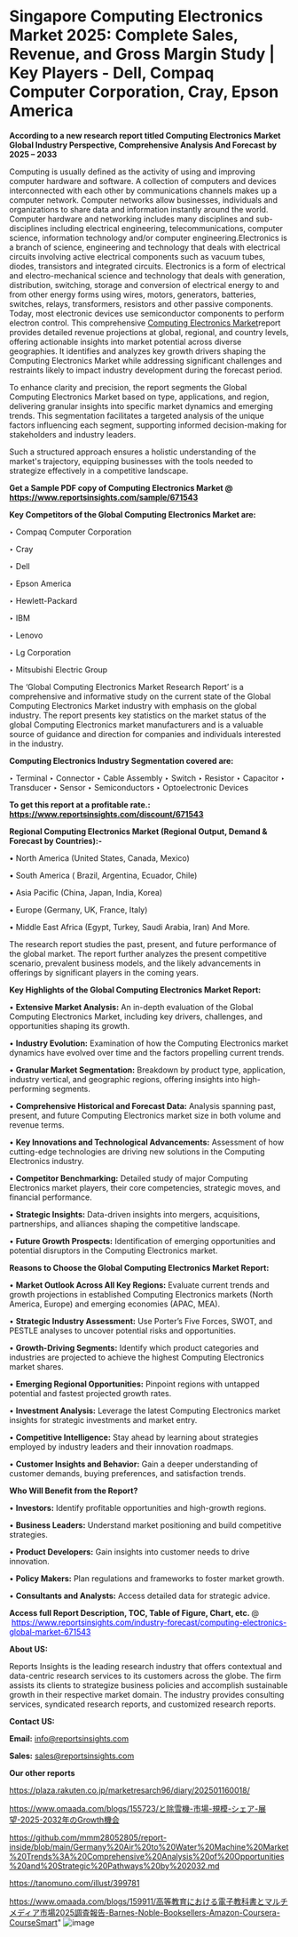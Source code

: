 # Singapore Computing Electronics Market 2025: Complete Sales, Revenue, and Gross Margin Study | Key Players - Dell, Compaq Computer Corporation, Cray, Epson America

<strong>According to a new research report titled Computing Electronics Market Global Industry Perspective, Comprehensive Analysis And Forecast by 2025 – 2033</strong>

Computing is usually defined as the activity of using and improving computer hardware and software. A collection of computers and devices interconnected with each other by communications channels makes up a computer network. Computer networks allow businesses, individuals and organizations to share data and information instantly around the world. Computer hardware and networking includes many disciplines and sub-disciplines including electrical engineering, telecommunications, computer science, information technology and/or computer engineering.Electronics is a branch of science, engineering and technology that deals with electrical circuits involving active electrical components such as vacuum tubes, diodes, transistors and integrated circuits. Electronics is a form of electrical and electro-mechanical science and technology that deals with generation, distribution, switching, storage and conversion of electrical energy to and from other energy forms using wires, motors, generators, batteries, switches, relays, transformers, resistors and other passive components. Today, most electronic devices use semiconductor components to perform electron control. This comprehensive <a href=https://www.reportsinsights.com/sample/671543>Computing Electronics Market</a>report provides detailed revenue projections at global, regional, and country levels, offering actionable insights into market potential across diverse geographies. It identifies and analyzes key growth drivers shaping the Computing Electronics Market while addressing significant challenges and restraints likely to impact industry development during the forecast period.

To enhance clarity and precision, the report segments the Global Computing Electronics Market based on type, applications, and region, delivering granular insights into specific market dynamics and emerging trends. This segmentation facilitates a targeted analysis of the unique factors influencing each segment, supporting informed decision-making for stakeholders and industry leaders.

Such a structured approach ensures a holistic understanding of the market's trajectory, equipping businesses with the tools needed to strategize effectively in a competitive landscape.

<strong>Get a Sample PDF copy of Computing Electronics Market </strong><strong>@<a href=https://www.reportsinsights.com/sample/671543 style=color:#0000ff;> https://www.reportsinsights.com/sample/671543</a></strong></font>

<strong>Key Competitors of the Global Computing Electronics Market are:</strong>

‣ Compaq Computer Corporation

‣ Cray

‣ Dell

‣ Epson America

‣ Hewlett-Packard

‣ IBM

‣ Lenovo

‣ Lg Corporation

‣ Mitsubishi Electric Group

The ‘Global Computing Electronics Market Research Report’ is a comprehensive and informative study on the current state of the Global Computing Electronics Market industry with emphasis on the global industry. The report presents key statistics on the market status of the global Computing Electronics market manufacturers and is a valuable source of guidance and direction for companies and individuals interested in the industry.

<strong>Computing Electronics Industry Segmentation covered are:</strong>

‣ Terminal
‣ Connector
‣ Cable Assembly
‣ Switch
‣ Resistor
‣ Capacitor
‣ Transducer
‣ Sensor
‣ Semiconductors
‣ Optoelectronic Devices

<strong>To get this report at a profitable rate.: <a href=https://www.reportsinsights.com/discount/671543 style=color:#0000ff;>https://www.reportsinsights.com/discount/671543</a></strong></font>

<strong>Regional Computing Electronics Market (Regional Output, Demand &amp; Forecast by Countries):-</strong>

• North America (United States, Canada, Mexico)

• South America ( Brazil, Argentina, Ecuador, Chile)

• Asia Pacific (China, Japan, India, Korea)

• Europe (Germany, UK, France, Italy)

• Middle East Africa (Egypt, Turkey, Saudi Arabia, Iran) And More.

The research report studies the past, present, and future performance of the global market. The report further analyzes the present competitive scenario, prevalent business models, and the likely advancements in offerings by significant players in the coming years.

<strong>Key Highlights of the Global Computing Electronics Market Report:</strong>

• <strong>Extensive Market Analysis:</strong> An in-depth evaluation of the Global Computing Electronics Market, including key drivers, challenges, and opportunities shaping its growth.

• <strong>Industry Evolution:</strong> Examination of how the Computing Electronics market dynamics have evolved over time and the factors propelling current trends.

• <strong>Granular Market Segmentation:</strong> Breakdown by product type, application, industry vertical, and geographic regions, offering insights into high-performing segments.

• <strong>Comprehensive Historical and Forecast Data:</strong> Analysis spanning past, present, and future Computing Electronics market size in both volume and revenue terms.

• <strong>Key Innovations and Technological Advancements:</strong> Assessment of how cutting-edge technologies are driving new solutions in the Computing Electronics industry.

• <strong>Competitor Benchmarking:</strong> Detailed study of major Computing Electronics market players, their core competencies, strategic moves, and financial performance.

• <strong>Strategic Insights:</strong> Data-driven insights into mergers, acquisitions, partnerships, and alliances shaping the competitive landscape.

• <strong>Future Growth Prospects:</strong> Identification of emerging opportunities and potential disruptors in the Computing Electronics market.

<strong>Reasons to Choose the Global Computing Electronics Market Report:</strong>

• <strong>Market Outlook Across All Key Regions:</strong> Evaluate current trends and growth projections in established Computing Electronics markets (North America, Europe) and emerging economies (APAC, MEA).

• <strong>Strategic Industry Assessment:</strong> Use Porter’s Five Forces, SWOT, and PESTLE analyses to uncover potential risks and opportunities.

• <strong>Growth-Driving Segments:</strong> Identify which product categories and industries are projected to achieve the highest Computing Electronics market shares.

• <strong>Emerging Regional Opportunities:</strong> Pinpoint regions with untapped potential and fastest projected growth rates.

• <strong>Investment Analysis:</strong> Leverage the latest Computing Electronics market insights for strategic investments and market entry.

• <strong>Competitive Intelligence:</strong> Stay ahead by learning about strategies employed by industry leaders and their innovation roadmaps.

• <strong>Customer Insights and Behavior:</strong> Gain a deeper understanding of customer demands, buying preferences, and satisfaction trends.

<strong>Who Will Benefit from the Report?</strong>

• <strong>Investors:</strong> Identify profitable opportunities and high-growth regions.

• <strong>Business Leaders:</strong> Understand market positioning and build competitive strategies.

• <strong>Product Developers:</strong> Gain insights into customer needs to drive innovation.

• <strong>Policy Makers:</strong> Plan regulations and frameworks to foster market growth.

• <strong>Consultants and Analysts:</strong> Access detailed data for strategic advice.
</ul>
<strong>Access full Report Description, TOC, Table of Figure, Chart, etc. </strong>@  <a href=https://www.reportsinsights.com/industry-forecast/computing-electronics-global-market-671543 style=color:#0000ff;>https://www.reportsinsights.com/industry-forecast/computing-electronics-global-market-671543</a></font>

<strong><strong>About US</strong>:</strong>

Reports Insights is the leading research industry that offers contextual and data-centric research services to its customers across the globe. The firm assists its clients to strategize business policies and accomplish sustainable growth in their respective market domain. The industry provides consulting services, syndicated research reports, and customized research reports.

<strong>Contact US:</strong>

<p class=""""><b>Email:</b> <a href=mailto:info@reportsinsights.com>info@reportsinsights.com</a></p>
<p class=""""><b>Sales:</b> <a href=mailto:sales@reportsinsights.com>sales@reportsinsights.com</a></p>

<strong>Our other reports</strong>

<a href=https://plaza.rakuten.co.jp/marketresarch96/diary/202501160018/>https://plaza.rakuten.co.jp/marketresarch96/diary/202501160018/</a>

<a href=https://www.omaada.com/blogs/155723/と除雪機-市場-規模-シェア-展望-2025-2032年のGrowth機会>https://www.omaada.com/blogs/155723/と除雪機-市場-規模-シェア-展望-2025-2032年のGrowth機会</a>

<a href=https://github.com/mmm28052805/report-inside/blob/main/Germany%20Air%20to%20Water%20Machine%20Market%20Trends%3A%20Comprehensive%20Analysis%20of%20Opportunities%20and%20Strategic%20Pathways%20by%202032.md>https://github.com/mmm28052805/report-inside/blob/main/Germany%20Air%20to%20Water%20Machine%20Market%20Trends%3A%20Comprehensive%20Analysis%20of%20Opportunities%20and%20Strategic%20Pathways%20by%202032.md</a>

<a href=https://tanomuno.com/illust/399781>https://tanomuno.com/illust/399781</a>

<a href=https://www.omaada.com/blogs/159911/高等教育における電子教科書とマルチメディア市場2025調査報告-Barnes-Noble-Booksellers-Amazon-Coursera-CourseSmart>https://www.omaada.com/blogs/159911/高等教育における電子教科書とマルチメディア市場2025調査報告-Barnes-Noble-Booksellers-Amazon-Coursera-CourseSmart</a>"
![image](https://github.com/user-attachments/assets/3e24ed96-9706-4c14-a792-03bd39fd4754)
